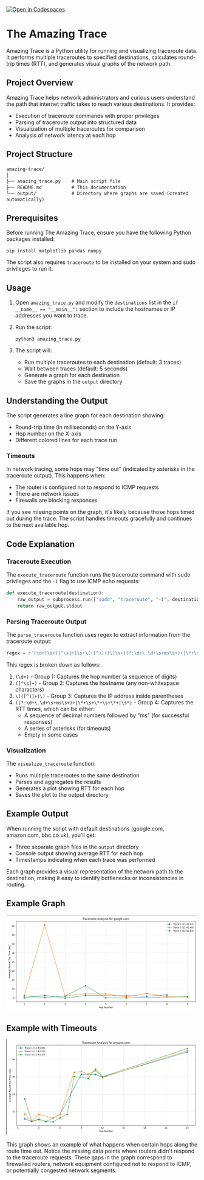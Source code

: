 [![Open in Codespaces](https://classroom.github.com/assets/launch-codespace-2972f46106e565e64193e422d61a12cf1da4916b45550586e14ef0a7c637dd04.svg)](https://classroom.github.com/open-in-codespaces?assignment_repo_id=18568105)
# The Amazing Trace

Amazing Trace is a Python utility for running and visualizing traceroute data. It performs multiple traceroutes to specified destinations, calculates round-trip times (RTT), and generates visual graphs of the network path.

## Project Overview

Amazing Trace helps network administrators and curious users understand the path that internet traffic takes to reach various destinations. It provides:

- Execution of traceroute commands with proper privileges
- Parsing of traceroute output into structured data
- Visualization of multiple traceroutes for comparison
- Analysis of network latency at each hop

## Project Structure

```
amazing-trace/
│
├── amazing_trace.py    # Main script file
├── README.md           # This documentation
└── output/             # Directory where graphs are saved (created automatically)
```

## Prerequisites

Before running The Amazing Trace, ensure you have the following Python packages installed:

```
pip install matplotlib pandas numpy
```

The script also requires `traceroute` to be installed on your system and sudo privileges to run it.

## Usage

1. Open `amazing_trace.py` and modify the `destinations` list in the `if __name__ == "__main__":` section to include the hostnames or IP addresses you want to trace.

2. Run the script:
   ```
   python3 amazing_trace.py
   ```

3. The script will:
   - Run multiple traceroutes to each destination (default: 3 traces)
   - Wait between traces (default: 5 seconds)
   - Generate a graph for each destination
   - Save the graphs in the `output` directory

## Understanding the Output

The script generates a line graph for each destination showing:
- Round-trip time (in milliseconds) on the Y-axis
- Hop number on the X-axis
- Different colored lines for each trace run

### Timeouts

In network tracing, some hops may "time out" (indicated by asterisks in the traceroute output). This happens when:
- The router is configured not to respond to ICMP requests
- There are network issues
- Firewalls are blocking responses

If you see missing points on the graph, it's likely because those hops timed out during the trace. The script handles timeouts gracefully and continues to the next available hop.

## Code Explanation

### Traceroute Execution

The `execute_traceroute` function runs the traceroute command with sudo privileges and the `-I` flag to use ICMP echo requests:

```python
def execute_traceroute(destination):
    raw_output = subprocess.run(["sudo", "traceroute", "-I", destination], capture_output=True, text=True, check=True)
    return raw_output.stdout
```

### Parsing Traceroute Output

The `parse_traceroute` function uses regex to extract information from the traceroute output:

```python
regex = r'(\d+)\s+([^\s]+)\s+\(([^)]+)\)\s+((?:\d+\.\d+\s+ms\s+)+|\*+\s+\*+\s+\*+|\s*)'
```

This regex is broken down as follows:

1. `(\d+)` - Group 1: Captures the hop number (a sequence of digits)
2. `([^\s]+)` - Group 2: Captures the hostname (any non-whitespace characters)
3. `\(([^)]+)\)` - Group 3: Captures the IP address inside parentheses
4. `((?:\d+\.\d+\s+ms\s+)+|\*+\s+\*+\s+\*+|\s*)` - Group 4: Captures the RTT times, which can be either:
   - A sequence of decimal numbers followed by "ms" (for successful responses)
   - A series of asterisks (for timeouts)
   - Empty in some cases

### Visualization

The `visualize_traceroute` function:
- Runs multiple traceroutes to the same destination
- Parses and aggregates the results
- Generates a plot showing RTT for each hop
- Saves the plot to the output directory

## Example Output

When running the script with default destinations (google.com, amazon.com, bbc.co.uk), you'll get:
- Three separate graph files in the `output` directory
- Console output showing average RTT for each hop
- Timestamps indicating when each trace was performed

Each graph provides a visual representation of the network path to the destination, making it easy to identify bottlenecks or inconsistencies in routing.

## Example Graph

![Example Traceroute Graph](example_graph.png)

## Example with Timeouts

![Example Traceroute with Timeouts](timeout_example_graph.png)

This graph shows an example of what happens when certain hops along the route time out. Notice the missing data points where routers didn't respond to the traceroute requests. These gaps in the graph correspond to firewalled routers, network equipment configured not to respond to ICMP, or potentially congested network segments.